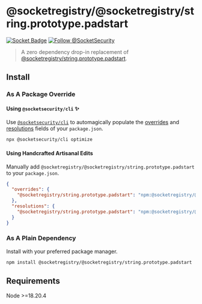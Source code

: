 # @socketregistry/@socketregistry/string.prototype.padstart

[![Socket Badge](https://socket.dev/api/badge/npm/package/@socketregistry/@socketregistry/string.prototype.padstart)](https://socket.dev/npm/package/@socketregistry/@socketregistry/string.prototype.padstart)
[![Follow @SocketSecurity](https://img.shields.io/twitter/follow/SocketSecurity?style=social)](https://twitter.com/SocketSecurity)

> A zero dependency drop-in replacement of
> [@socketregistry/string.prototype.padstart](https://www.npmjs.com/package/@socketregistry/string.prototype.padstart).

## Install

### As A Package Override

#### Using `@socketsecurity/cli` :sparkles:

Use [`@socketsecurity/cli`](https://www.npmjs.com/package/@socketsecurity/cli)
to automagically populate the
[overrides](https://docs.npmjs.com/cli/v9/configuring-npm/package-json#overrides)
and [resolutions](https://yarnpkg.com/configuration/manifest#resolutions) fields
of your `package.json`.

```sh
npx @socketsecurity/cli optimize
```

#### Using Handcrafted Artisanal Edits

Manually add `@socketregistry/@socketregistry/string.prototype.padstart` to your
`package.json`.

```json
{
  "overrides": {
    "@socketregistry/string.prototype.padstart": "npm:@socketregistry/@socketregistry/string.prototype.padstart@^1"
  },
  "resolutions": {
    "@socketregistry/string.prototype.padstart": "npm:@socketregistry/@socketregistry/string.prototype.padstart@^1"
  }
}
```

### As A Plain Dependency

Install with your preferred package manager.

```sh
npm install @socketregistry/@socketregistry/string.prototype.padstart
```

## Requirements

Node &gt;=18.20.4
